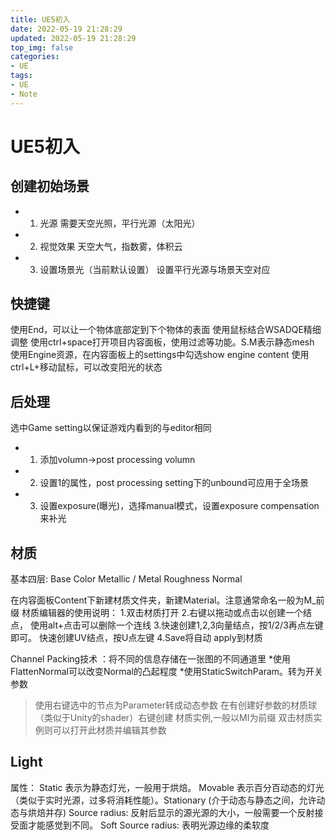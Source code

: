```yaml
---
title: UE5初入
date: 2022-05-19 21:28:29
updated: 2022-05-19 21:28:29
top_img: false
categories:
- UE
tags: 
- UE
- Note
---
```

# UE5初入

## 创建初始场景
* 1. 光源
    需要天空光照，平行光源（太阳光）

* 2. 视觉效果
    天空大气，指数雾，体积云

* 3. 设置场景光（当前默认设置）
    设置平行光源与场景天空对应

## 快捷键
使用End，可以让一个物体底部定到下个物体的表面
使用鼠标结合WSADQE精细调整
使用ctrl+space打开项目内容面板，使用过滤等功能。S.M表示静态mesh
使用Engine资源，在内容面板上的settings中勾选show engine content
使用ctrl+L+移动鼠标，可以改变阳光的状态

## 后处理
选中Game setting以保证游戏内看到的与editor相同
* 1. 添加volumn->post processing volumn
* 2. 设置1的属性，post processing setting下的unbound可应用于全场景
* 3. 设置exposure(曝光)，选择manual模式，设置exposure compensation来补光

## 材质
基本四层:
Base Color
Metallic / Metal
Roughness
Normal

在内容面板Content下新建材质文件夹，新建Material。注意通常命名一般为M_前缀
材质编辑器的使用说明：
1.双击材质打开
2.右键以拖动或点击以创建一个结点， 使用alt+点击可以删除一个连线
3.快速创建1,2,3向量结点，按1/2/3再点左键即可。 快速创建UV结点，按U点左键
4.Save将自动 apply到材质 

Channel Packing技术 ：将不同的信息存储在一张图的不同通道里
*使用FlattenNormal可以改变Normal的凸起程度
*使用StaticSwitchParam。转为开关参数
> 使用右键选中的节点为Parameter转成动态参数
> 在有创建好参数的材质球（类似于Unity的shader）右键创建 材质实例,一般以MI为前缀
> 双击材质实例则可以打开此材质并编辑其参数

## Light
属性： Static 表示为静态灯光，一般用于烘焙。 Movable 表示百分百动态的灯光（类似于实时光源，过多将消耗性能）。Stationary (介于动态与静态之间，允许动态与烘焙并存)
Source radius: 反射后显示的源光源的大小，一般需要一个反射接受面才能感觉到不同。 Soft Source radius: 表明光源边缘的柔软度